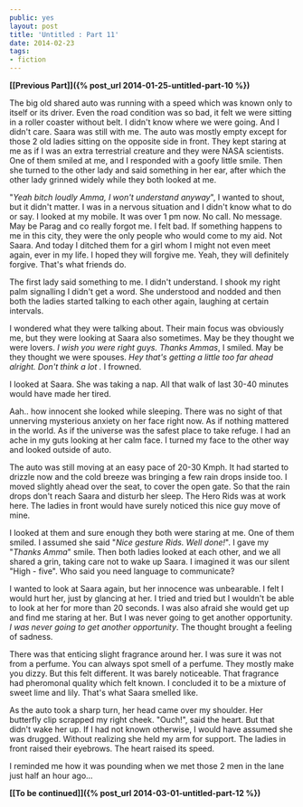 ```yaml
---
public: yes
layout: post
title: 'Untitled : Part 11'
date: 2014-02-23
tags:
- fiction
---
```


**[\[Previous Part\]]({% post_url 2014-01-25-untitled-part-10 %})**

The big old shared auto was running with a speed which was known only to itself or its driver. Even the road condition was so bad, it felt we were sitting in a roller coaster without belt. I didn't know where we were going. And I didn't care. Saara was still with me. The auto was mostly empty except for those 2 old ladies sitting on the opposite side in front. They kept staring at me as if I was an extra terrestrial creature and they were NASA scientists. One of them smiled at me, and I responded with a goofy little smile. Then she turned to the other lady and said something in her ear, after which the other lady grinned widely while they both looked at me.

"_Yeah bitch loudly Amma, I won't understand anyway_", I wanted to shout, but it didn't matter. I was in a nervous situation and I didn't know what to do or say. I looked at my mobile. It was over 1 pm now. No call. No message. May be Parag and co really forgot me. I felt bad. If something happens to me in this city, they were the only people who would come to my aid. Not Saara. And today I ditched them for a girl whom I might not even meet again, ever in my life. I hoped they will forgive me. Yeah, they will definitely forgive. That's what friends do.

The first lady said something to me. I didn't understand. I shook my right palm signalling I didn't get a word. She understood and nodded and then both the ladies started talking to each other again, laughing at certain intervals. 

I wondered what they were talking about. Their main focus was obviously me, but they were looking at Saara also sometimes. May be they thought we were lovers. _I wish you were right guys._ _Thanks Ammas_, I smiled. May be they thought we were spouses. _Hey that's getting a little too far ahead alright._ _Don't think a lot ._ I frowned. 

I looked at Saara. She was taking a nap. All that walk of last 30-40 minutes would have made her tired.

Aah.. how innocent she looked while sleeping. There was no sight of that unnerving mysterious anxiety on her face right now. As if nothing mattered in the world. As if the universe was the safest place to take refuge. I had an ache in my guts looking at her calm face. I turned my face to the other way and looked outside of auto.

The auto was still moving at an easy pace of 20-30 Kmph. It had started to drizzle now and the cold breeze was bringing a few rain drops inside too. I moved slightly ahead over the seat, to cover the open gate. So that the rain drops don't reach Saara and disturb her sleep. The Hero Rids was at work here. The ladies in front would have surely noticed this nice guy move of mine.

I looked at them and sure enough they both were staring at me. One of them smiled. I assumed she said "_Nice gesture Rids. Well done!_". I gave my "_Thanks Amma_" smile. Then both ladies looked at each other, and we all shared a grin, taking care not to wake up Saara. I imagined it was our silent "High - five". Who said you need language to communicate?

I wanted to look at Saara again, but her innocence was unbearable. I felt I would hurt her, just by glancing at her. I tried and tried but I wouldn't be able to look at her for more than 20 seconds. I was also afraid she would get up and find me staring at her. But I was never going to get another opportunity. _I was never going to get another opportunity_. The thought brought a feeling of sadness.

There was that enticing slight fragrance around her. I was sure it was not from a perfume. You can always spot smell of a perfume. They mostly make you dizzy. But this felt different. It was barely noticeable. That fragrance had pheromonal quality which felt known. I concluded it to be a mixture of sweet lime and lily. That's what Saara smelled like.  

As the auto took a sharp turn, her head came over my shoulder. Her butterfly clip scrapped my right cheek. "Ouch!", said the heart. But that didn't wake her up. If I had not known otherwise, I would have assumed she was drugged. Without realizing she held my arm for support. The ladies in front raised their eyebrows. The heart raised its speed.

I reminded me how it was pounding when we met those 2 men in the lane just half an hour ago...

**[\[To be continued\]]({% post_url 2014-03-01-untitled-part-12 %})**
